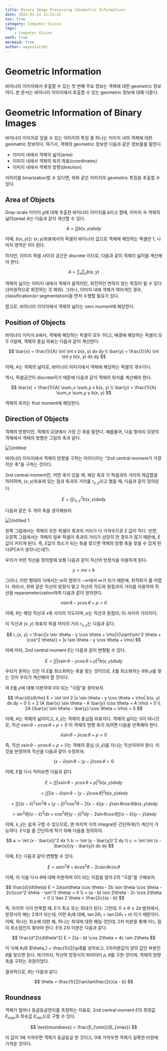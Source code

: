 ```yaml
---
title: Binary Image Processing (Geometric Information)
date: 2022-01-23 12:23:22
toc: true
category: Computer Vision
tags:
    - Computer Vision
math: true
mermaid: true
author: wayexists02
---
```


# 

# Geometric Information

바이너리 이미지에서 추출할 수 있는 첫 번째 주요 정보는 객체에 대한 geometric 정보이다. 본 문서는 바이너리 이미지에서 추출할 수 있는 geometric 정보에 대해 다룬다.

# Geometric Information of Binary Images

바이너리 이미지로 얻을 수 있는 이미지의 특징 중 하나는 이미지 내의 객체에 대한 geomatric 정보이다. 여기서, 객체의 geometric 정보란 다음과 같은 정보들을 말한다.

- 이미지 내에서 객체의 넓이(area)
- 이미지 내에서 객체의 위치 좌표(coordinates)
- 이미지 내에서 객체의 방향(direction)

이미지를 binarization할 수 있다면, 위와 같은 이미지의 geometric 특징을 추출할 수 있다.

## Area of Objects

Gray-scale 이미지 $g$에 대해 추출한 바이너리 이미지를 $b$라고 할때, 이미지 속 객체의 넓이(area) $A$는 다음과 같이 계산할 수 있다.

$$
A = \int \int b(x, y) dx dy
$$

이때, $b(x, y)$는 $(x, y)$좌표에서의 픽셀의 바이너리 값으로 객체에 해당하는 픽셀만 1, 나머지 영역은 0이 된다.

하지만, 이미지 픽셀 사이의 공간은 discrete 이므로, 다음과 같이 객체의 넓이를 계산해야 한다.

$$
A = \sum_{x} \sum_{y} b(x, y)
$$

객체의 넓이는 이미지 내에서 객체가 움직이던, 회전하던 변하지 않는 특징이 될 수 있다(3차원적으로 회전하는 것 제외). 그러나, 이미지 내에 객체가 여러개인 경우, classification(or segmentation)을 먼저 수행할 필요가 있다.

참고로, 바이너리 이미지에서 객체의 넓이는 zero moment에 해당한다.

## Position of Objects

바이너리 이미지 $b$에서, 객체에 해당하는 픽셀이 모두 1이고, 배경에 해당하는 픽셀이 모두 0일때, 객체의 중심 좌표는 다음과 같이 계산한다.

$$
\bar{x} = \frac{1}{A} \int \int x b(x, y) dx dy \\
\bar{y} = \frac{1}{A} \int \int y b(x, y) dx dy
$$

이때, $A$는 객체의 넓이로, 바이너리 이미지에서 객체에 해당하는 픽셀의 개수이다.

역시, 픽셀공간이 discrete이기 때문에 다음과 같이 객체의 위치를 계산해야 한다.

$$
\bar{x} = \frac{1}{A} \sum_x \sum_y x b(x, y) \\
\bar{y} = \frac{1}{A} \sum_x \sum_y y b(x, y)
$$

객체의 위치는 first moment에 해당한다.

## Direction of Objects

객체의 방향이란, 객체의 모양에서 가장 긴 축을 말한다. 예를들어, 다음 항아리 모양의 객체에서 객체의 방향은 그림의 축과 같다.

![Untitled](https://user-images.githubusercontent.com/26874750/150641155-1fb06222-e384-49c1-be1b-e8eddbe80203.png)

바이너리 이미지에서 객체의 방향을 구하는 아이디어는 “2nd central moment가 가장 작은 축”을 구하는 것이다.

2nd central moment란, 어떤 축이 있을 때, 해당 축과 각 픽셀과의 거리의 제곱합을 의미하며, $(x, y)$좌표에 있는 점과 축과의 거리를 $r_{x, y}$라고 했을 때, 다음과 같이 정의된다.

$$
E = \int \int r_{x,y}^2 b(x, y) dx dy
$$

다음과 같은 두 개의 축을 생각해보자.

![Untitled 1](https://user-images.githubusercontent.com/26874750/150641166-92b6aff4-d532-45c4-8324-52c890246c21.png)

왼쪽 그림에서는 객체의 모든 픽셀이 축과의 거리가 다 가까우므로 $E$ 값이 작다. 반면, 오른쪽 그림에서는 객체의 일부 픽셀이 축과의 거리가 상당히 먼 경우가 많기 때문에, $E$값이 커지게 된다. 즉, $E$값이 최소가 되는 축을 찾으면 객체의 방향 축을 찾을 수 있게 된다(PCA가 생각나는데?).

우리가 어떤 직선을 정의할때 보통 다음과 같이 직선의 방정식을 이용하게 된다.

$$
y = mx + b
$$

그러나, 이런 형태의 식에서는 $m$의 범위가 $-\infty$에서 $\infty$가 되기 때문에, 최적화가 좀 어렵다. 따라서, 위와 같은 직선의 방정식 말고 직선의 각도와 원점과의 거리를 이용하여 직선을 reparameterization하여 다음과 같이 정의한다.

$$
x \sin \theta - y \cos \theta + \rho = 0
$$

이때, $\theta$는 해당 직선과 $x$축 사이의 각도이며, $\rho$는 직선과 원점(0, 0) 사이의 거리이다.

이 직선과 $(x, y)$ 좌표의 픽셀 까지의 거리 $r_{x, y}$는 다음과 같다.

$$
r_{x, y} = \frac{|x \sin \theta - y \cos \theta + \rho|}{\sqrt{\sin^2 \theta + \cos^2 \theta}} = |x \sin \theta - y \cos \theta + \rho|
$$

이에 따라, 2nd central moment $E$는 다음과 같이 변형될 수 있다.

$$
E = \int \int |x \sin \theta - y \cos \theta + \rho|^2 b(x, y) dx dy
$$

우리가 원하는 것은 이 $E$를 최소화하는 축을 찾는 것이므로, $E$를 최소화하는 $\theta$와 $\rho$를 찾는 것이 우리가 계산해야 할 것이다.

위 $E$를 $\rho$에 대해 미분하여 0이 되는 “극점”을 찾아보자.

$$
\frac{d}{d\rho} E = \int \int 2 |x \sin \theta - y \cos \theta + \rho| b(x, y) dx dy = 0 \\
= 2 (A \bar{x} \sin \theta - A \bar{y} \cos \theta + A \rho) = 0 \\
2A (\bar{x} \sin \theta - \bar{y} \cos \theta + \rho) = 0
$$

이때, $A$는 객체의 넓이이고, $\bar{x}, \bar{y}$는 객체의 중심점 좌표이다. 객체의 넓이는 0이 아니므로, 직선 $x \sin \theta - y \cos \theta + \rho = 0$ 이 객체의 방향 축이 되려면 다음을 만족해야 한다.

$$
\bar{x} \sin \theta - \bar{y} \cos \theta + \rho = 0
$$

즉, 직선 $x \sin \theta - y \cos \theta + \rho = 0$는 객체의 중심 $(\bar{x}, \bar{y})$를 지나는 직선이어야 한다. 이것을 반영하여 직선을 다음과 같이 수정하자.

$$
(x - \bar{x}) \sin \theta - (y - \bar{y}) \cos \theta = 0
$$

이때, $E$를 다시 적어보면 다음과 같다.

$$
E = \int \int \vert x \sin \theta - y \cos \theta + \rho \vert^2 b(x, y) dx dy
$$

$$
= \int \int \vert(x - \bar{x}) \sin \theta - (y - \bar{y}) \cos \theta \vert^2 b(x, y) dx dy
$$

$$
= \int \int ((x - \bar{x})^2 \sin^2 \theta + (y - \bar{y})^2 \cos^2 \theta - 2(x - \bar{x})(y - \bar{y})\sin \theta \cos \theta) b(x, y) dx dy
$$

$$
= \sin^2 \theta \int (x - \bar{x})^2 dx+ \cos^2 \theta \int (y - \bar{y})^2 dy- 2 \sin \theta \cos \theta \int \int (x - \bar{x})(y - \bar{y}) dx dy
$$

이때, $\bar{x}, \bar{y}$는 쉽게 구할 수 있으므로, 맨 마지막 식의 integral은 간단하게(?) 계산이 가능하다. $E$식을 좀 간단하게 적기 위해 다음을 정의하자.

$$
a := \int (x - \bar{x})^2 dx \\
b := \int (y - \bar{y})^2 dy \\
c := \int \int (x - \bar{x})(y - \bar{y}) dx dy
$$

이때, $E$는 다음과 같이 변형할 수 있다.

$$
E = a \sin^2 \theta + b \cos^2 \theta - 2c \sin \theta \cos \theta
$$

이제, 이 식을 다시 $\theta$에 대해 미분하여 0이 되는 지점을 찾아 $E$의 “극점”을 구해보자.

$$
\frac{d}{d\theta} E = 2a\sin\theta \cos \theta - 2b \sin \theta \cos \theta - 2c(\cos^2 \theta - \sin^2 \theta) = 0 \\
= (a - b) \sin 2\theta - 2c \cos 2\theta = 0 \\
\tan 2 \theta = \frac{2c}{a - b}
$$

즉, 마지막 식이 만족할 때, $E$가 최소 또는 최대가 된다. 그런데, $0 \leq \theta \leq 2\pi$ 범위에서, 방정식의 해는 2개가 되는데, 어떤 $\theta_1$에 대해, $\tan 2 \theta_1 = \tan (2 \theta_1 + \pi)$ 이기 때문이다. 이때, 하나는 최소에 대한 해, 하나는 최대에 대한 해일 것인데, 2차 미분을 통해 어느 점이 최소점인지 찾아야 한다. $E$의 2차 미분은 다음과 같다.

$$
\frac{d^2}{d\theta^2} E = 2(a - b) \cos 2\theta + 4c \sin 2\theta
$$

이 식에 $\theta_1$와 $\theta_1 + \frac{1}{2}\pi$를 넣어보고, 2차미분값이 양의 값인 부분인 $\theta$를 찾으면 된다. 여기까지, 직선의 방정식의 파라미터 $\rho, \theta$를 구한 것이며, 객체의 방향 축을 구하는 과정이었다.

결과적으로, $\theta$는 다음과 같다.

$$
\theta = \frac{1}{2}\arctan\frac{2c}{a - b}
$$

## 

## Roundness

객체가 얼마나 둥글둥글한지를 측정하는 지표로, 2nd central moment $E$의 최댓값 $E_{\max}$과 최솟값 $E_{\min}$으로 구할 수 있다.

$$
\text{roundness} = \frac{E_{\min}}{E_{\max}}
$$

이 값이 1에 가까우면 객체가 둥글둥글 한 것이고, 0에 가까우면 객체가 길쭉한 타원에 가까운 것이다.